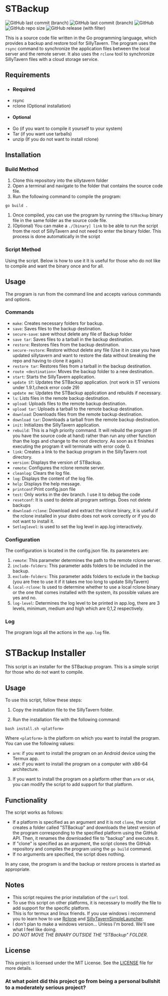 # STBackup

![GitHub last commit (branch)](https://img.shields.io/github/last-commit/Tom5521/STBackup/dev?&label=last%20dev%20commit)
![GitHub last commit (branch)](https://img.shields.io/github/last-commit/Tom5521/STBackup/main?&label=last%20main%20commit)
![GitHub](https://img.shields.io/github/license/Tom5521/STBackup)
![GitHub repo size](https://img.shields.io/github/repo-size/Tom5521/STBackup)
![GitHub release (with filter)](https://img.shields.io/github/v/release/Tom5521/STBackup?logo=go&label=lastest%20release)




This is a source code file written in the Go programming language, which provides a backup and restore tool for SillyTavern. The program uses the `rsync` command to synchronize the application files between the local server and the remote server. It also uses the `rclone` tool to synchronize SillyTavern files with a cloud storage service.
## Requirements

- ### Required
- rsync
- rclone (Optional installation)
- #### Optional
- Go (if you want to compile it yourself to your system)
- Tar (if you want use tarballs)
- unzip (If you do not want to install rclone)

## Installation
### Build Method
1. Clone this repository into the sillytavern folder
2. Open a terminal and navigate to the folder that contains the source code file.
3. Run the following command to compile the program:

```bash
go build .
```
1. Once compiled, you can use the program by running the `STBackup` binary file in the same folder as the source code file.
2. (Optional) You can make a `./[binary] link` to be able to run the script from the root of SillyTavern and not need to enter the binary folder. This process is done automatically in the script
### Script Method
Using the script. Below is how to use it
It is useful for those who do not like to compile and want the binary once and for all.
## Usage

The program is run from the command line and accepts various commands and options.


### Commands

- `make`: Creates necessary folders for backup.
- `save`: Saves files to the backup destination.
- `secure-save`: save without delete any file of Backup folder
- `save tar`: Saves files to a tarball in the backup destination.
- `restore`: Restores files from the backup destination.
- `secure-restore`: Restore without delete any file (Use it in case you have updated sillytavern and want to restore the data without breaking the repo and having to clone it again.)
- `restore tar`: Restores files from a tarball in the backup destination.
- `route <destination>`: Moves the backup folder to a new destination.
- `start`: Starts the SillyTavern application.
- `update ST`: Updates the STBackup application. (not work in ST versions under 1.9.1,check error code 29)
- `update me`: Updates the STBackup application and rebuilds if necessary.
- `ls`: Lists files in the remote backup destination.
- `upload`: Uploads files to the remote backup destination.
- `upload tar`: Uploads a tarball to the remote backup destination.
- `download`: Downloads files from the remote backup destination.
- `download tar`: Downloads a tarball from the remote backup destination.
- `init`: Initializes the SillyTavern application.
- `rebuild`: This is a high priority command. It will rebuild the program (if you have the source code at hand) rather than run any other function than the logs and change to the root directory. As soon as it finishes executing the program it will terminate with error code 0.
- `link`: Creates a link to the backup program in the SillyTavern root directory.
- `version`: Displays the version of STBackup.
- `remote`: Configures the rclone remote server.
- `cleanlog`: Clears the log file.
- `log`: Displays the content of the log file.
- `help`: Displays the help message.
- `printconf`:Print config.json file
- `test`: Only works in the dev branch. I use it to debug the code
- `resetconf`: It is used to delete all program settings. Does not delete backups
- `download-rclone`: Download and extract the rclone binary, it is useful if the rclone installed in your distro does not work correctly or if you do not want to install it.
- `Setloglevel`: is used to set the log level in app.log interactively.
### Configuration
The configuration is located in the config.json file.
its parameters are:
1. `remote`: This parameter determines the path to the remote rclone server.
2. `include-folders`: This parameter adds folders to be included in the backup.
3. `exclude-folders`: This parameter adds folders to exclude in the backup (you are free to use it if it takes me too long to update SillyTavern)
4. `local-rclone`: Is used to determine whether to use a local rclone binary or the one that comes installed with the system, its possible values are yes and no.
5. `log-level`: Determines the log level to be printed in app.log, there are 3 levels, minimum, medium and high which are 0,1,2 respectively.

### Log

The program logs all the actions in the `app.log` file.

# STBackup Installer

This script is an installer for the STBackup program. This is a simple script for those who do not want to compile.
## Usage

To use this script, follow these steps:

1. Copy the installation file to the SillyTavern folder.

2. Run the installation file with the following command:

```
bash install.sh <platform>
```

Where `<platform>` is the platform on which you want to install the program. You can use the following values:

- `arm`: if you want to install the program on an Android device using the Termux app.
- `x64`: if you want to install the program on a computer with x86-64 architecture.

3. If you want to install the program on a platform other than `arm` or `x64`, you can modify the script to add support for that platform.

## Functionality

The script works as follows:

- If a platform is specified as an argument and it is not `clone`, the script creates a folder called "STBackup" and downloads the latest version of the program corresponding to the specified platform using the GitHub API. Then, it renames the downloaded file to "backup" and executes it.
- If "clone" is specified as an argument, the script clones the GitHub repository and compiles the program using the `go build` command.
- If no arguments are specified, the script does nothing.

In any case, the program is  and the backup or restore process is started as appropriate.

## Notes

- This script requires the prior installation of the `curl` tool.
- To use this script on other platforms, it is necessary to modify the file to add support for the specific platform.
- This is for termux and linux friends. If you use windows i recommend you to learn how to use [Rclone](https://rclone.org/) and [SillyTavernSimpleLauncher](https://github.com/BlueprintCoding/SillyTavernSimpleLauncher).
- I don't plan to make a windows version... Unless I'm bored. We'll see what I feel like doing.
- *DO NOT MOVE THE BINARY OUTSIDE THE "STBackup" FOLDER.*
## License

This project is licensed under the MIT License. See the [LICENSE](LICENSE) file for more details.


### At what point did this project go from being a personal bullshit to a moderately serious project?
